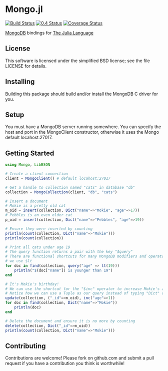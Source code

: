 Mongo.jl
===========

[![Build Status](https://api.travis-ci.org/pzion/Mongo.jl.svg?branch=master)](https://travis-ci.org/pzion/Mongo.jl)
[![0.4 Status](http://pkg.julialang.org/badges/Mongo_0.4.svg)](http://pkg.julialang.org/?pkg=Mongo)
[![Coverage Status](https://img.shields.io/coveralls/pzion/Mongo.jl.svg)](https://coveralls.io/r/pzion/Mongo.jl?branch=master)

[MongoDB](http://www.mongodb.org) bindings for [The Julia Language](http://julialang.org/)


License
-------

This software is licensed under the simplified BSD license; see the file LICENSE for details.


Installing
----------

Building this package should build and/or install the MongoDB C driver for you.


Setup
-----

You must have a MongoDB server running somewhere.  You can specify the host and port in the MongoClient constructor, otherwise it uses the Mongo default locahost:27017.


Getting Started
---------------

````julia
using Mongo, LibBSON

# Create a client connection
client = MongoClient() # default locahost:27017

# Get a handle to collection named "cats" in database "db"
collection = MongoCollection(client, "db", "cats")

# Insert a document
# Mokie is a pretty old cat
m_oid = insert(collection, Dict("name"=>"Mokie", "age"=>17))
# Pebbles is an even older cat
p_oid = insert(collection, Dict("name"=>"Pebbles", "age"=>19))

# Ensure they were inserted by counting
println(count(collection, Dict("name"=>"Mokie")))
println(count(collection))

# Print all cats under age 19
# The query function returns a pair with the key "$query"
# There are functional shortcuts for many MongoDB modifiers and operators, here
# we use $lt
for doc in find(collection, query("age" => lt(19)))
    println("$(doc["name"]) is younger than 19")
end

# It's Mokie's birthday!
# We can use the shortcut for the "$inc" operator to increase Mokie's age by 1
# Notice how we can use a Tuple as our query instead of typing "Dict" over and over
update(collection, ("_id"=>m_oid), inc("age"=>1))
for doc in find(collection, Dict("name"=>"Mokie"))
    println(doc)
end

# Delete the document and ensure it is no more by counting
delete(collection, Dict("_id"=>m_oid))
println(count(collection, Dict("name"=>"Mokie")))
````

Contributing
------------

Contributions are welcome!  Please fork on github.com and submit a pull request if you have a contribution you think is worthwhile!
